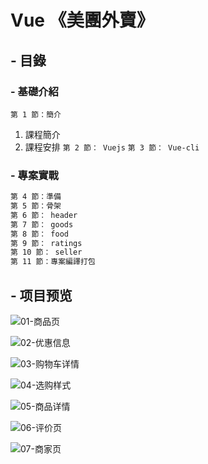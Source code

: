 # Vue 《美團外賣》

## - 目錄
### - 基礎介紹
`第 1 節：簡介`
1. 課程簡介
2. 課程安排
`第 2 節： Vuejs`
`第 3 節： Vue-cli `
### - 專案實戰
```bash
第 4 節：準備
第 5 節：骨架
第 6 節： header
第 7 節： goods
第 8 節： food
第 9 節： ratings
第 10 節： seller
第 11 節：專案編譯打包
```


## - 项目预览
![01-商品页](http://bluezyz.com/usr/uploads/2019/10/587669134.png)

![02-优惠信息](http://bluezyz.com/usr/uploads/2019/10/2344939518.png)

![03-购物车详情](http://bluezyz.com/usr/uploads/2019/10/104203074.png)

![04-选购样式](http://bluezyz.com/usr/uploads/2019/10/3358058103.png)

![05-商品详情](http://bluezyz.com/usr/uploads/2019/10/2664403843.png)

![06-评价页](http://bluezyz.com/usr/uploads/2019/10/1336476675.png)

![07-商家页](http://bluezyz.com/usr/uploads/2019/10/656186445.png)
